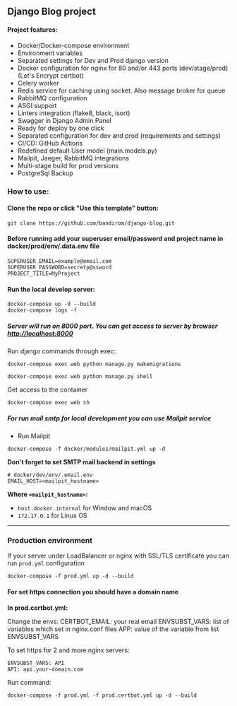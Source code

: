 ## Django Blog project


#### Project features:
* Docker/Docker-compose environment
* Environment variables
* Separated settings for Dev and Prod django version
* Docker configuration for nginx for 80 and/or 443 ports (dev/stage/prod) (Let's Encrypt certbot)
* Celery worker
* Redis service for caching using socket. Also message broker for queue
* RabbitMQ configuration
* ASGI support
* Linters integration (flake8, black, isort)
* Swagger in Django Admin Panel
* Ready for deploy by one click
* Separated configuration for dev and prod (requirements and settings)
* CI/CD: GitHub Actions
* Redefined default User model (main.models.py)
* Mailpit, Jaeger, RabbitMQ integrations
* Multi-stage build for prod versions
* PostgreSql Backup

### How to use:

#### Clone the repo or click "Use this template" button:

    git clone https://github.com/bandirom/django-blog.git
    

#### Before running add your superuser email/password and project name in docker/prod/env/.data.env file

```dotenv
SUPERUSER_EMAIL=example@email.com
SUPERUSER_PASSWORD=secretp@ssword
PROJECT_TITLE=MyProject
```

#### Run the local develop server:

```shell
docker-compose up -d --build
docker-compose logs -f
```
    
##### Server will run on 8000 port. You can get access to server by browser [http://localhost:8000](http://localhost:8000)

Run django commands through exec:
```shell
docker-compose exec web python manage.py makemigrations

docker-compose exec web python manage.py shell
```

Get access to the container
```shell
docker-compose exec web sh
```

##### For run mail smtp for local development you can use Mailpit service

* Run Mailpit
```shell
docker-compose -f docker/modules/mailpit.yml up -d
```

<b>Don't forget to set SMTP mail backend in settings</b>

```dotenv
# docker/dev/env/.email.env
EMAIL_HOST=<mailpit_hostname>
```

**Where `<mailpit_hostname>`:**
* `host.docker.internal` for Window and macOS
* `172.17.0.1` for Linux OS

---

### Production environment

If your server under LoadBalancer or nginx with SSL/TLS certificate you can run `prod.yml` configuration

```shell
docker-compose -f prod.yml up -d --build
```

#### For set https connection you should have a domain name
**In prod.certbot.yml:**

Change the envs:
    CERTBOT_EMAIL: your real email
    ENVSUBST_VARS: list of variables which set in nginx.conf files
    APP: value of the variable from list ENVSUBST_VARS
    
To set https for 2 and more nginx servers:
    
```dotenv
ENVSUBST_VARS: API
API: api.your-domain.com
```

Run command:
```shell
docker-compose -f prod.yml -f prod.certbot.yml up -d --build
```
